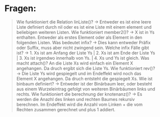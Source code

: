 # Fragen:

> Wie funktioniert die Relation linListe()? -> Entweder es ist eine leere Liste definiert durch nil oder es ist eine Liste mit einem element und beliebigen weiteren Listen.
> Wie funktioniert member2()? -> X ist in Ys enthalten. Entweder als erstes Element oder als Element in den folgenden Listen.
> Was bedeutet infix? -> Dies kann entweder Präfix oder Suffix, muss aber nicht zwingend sein.
> Welche infix Fälle gibt ist? -> 1. Xs ist am Anfang der Liste Ys | 2. Xs ist am Ende der Liste Ys | 3. Xs ist irgendwo innerhalb von Ys. | 4. Xs und Ys ist gleich.
> Was macht attach()? An die Liste Xs wird einfach ein Element X angehangen. Da druch ergibt sich die Liste Ys.
> Wie funktioniert rev()? -> Die Liste Ys wird gespiegelt und im Endeffekt wird noch das Element X angehangen. Da druch entsteht die gespiegelt Xs. 
> Wie ist binbaum definiert? -> Entweder ist der Binärbaum leer, oder besteht aus einem Wurzeleintrag gefolgt von weiteren Binärbäumen links und rechts.
> Wie funktioniert die berechnung der knotenanz()? -> Es werden die Anazhl des linken und rechten Baumes rekursiv berechnen. Im Endeffekt wird die Anzahl vom Linken + die vom Rechten zusammen gerechnet und plus 1 addiert.
